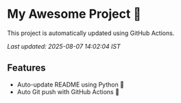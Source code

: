 # My Awesome Project 🚀

This project is automatically updated using GitHub Actions.

_Last updated: 2025-08-07 14:02:04 IST_

## Features
- Auto-update README using Python 🐍
- Auto Git push with GitHub Actions 🤖

